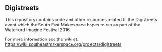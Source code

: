 ## Digistreets 

This repository contains code and other resources related to the Digistreets event which the South East Makerspace hopes to run as part of the Waterford Imagine Festival 2016.

For more information see the wiki at: https://wiki.southeastmakerspace.org/projects/digistreets
